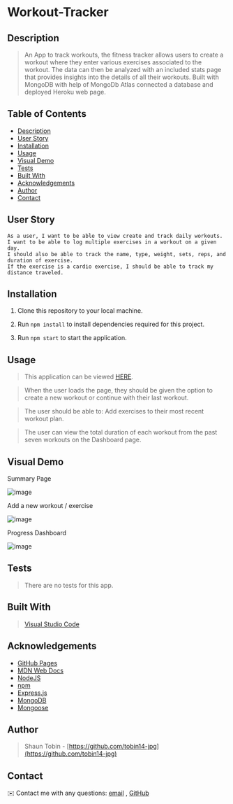 # Workout-Tracker

## Description

> An App to track workouts, the fitness tracker allows users to create a workout where they enter various exercises associated to the workout. The data can then be analyzed with an included stats page that provides insights into the details of all their workouts. Built with MongoDB with help of MongoDb Atlas connected a database and deployed Heroku web page.

 ## Table of Contents 
  - [Description](#description)
  - [User Story](#user-story)
  - [Installation](#installation)
  - [Usage](#usage)
  - [Visual Demo](#visual-demo)
  - [Tests](#tests)
  - [Built With](#built-with)
  - [Acknowledgements](#acknowledgements)
  - [Author](#author)
  - [Contact](#contact)

## User Story
```
As a user, I want to be able to view create and track daily workouts. 
I want to be able to log multiple exercises in a workout on a given day. 
I should also be able to track the name, type, weight, sets, reps, and duration of exercise. 
If the exercise is a cardio exercise, I should be able to track my distance traveled.
```

## Installation

1. Clone this repository to your local machine.

2. Run `npm install` to install dependencies required for this project.

3. Run `npm start` to start the application. 

## Usage

> This application can be viewed [HERE](https://pure-badlands-50695.herokuapp.com/).

>When the user loads the page, they should be given the option to create a new workout or continue with their last workout.

>The user should be able to: Add exercises to their most recent workout plan.

>The user can view the total duration of each workout from the past seven workouts on the Dashboard page.

## Visual Demo

Summary Page

![image](https://user-images.githubusercontent.com/83910221/136792541-15f1e5d4-4cd3-4218-bd2c-3952ea571e90.png)

Add a new workout / exercise

![image](https://user-images.githubusercontent.com/83910221/136792741-41e4fe41-d3f7-4ee0-b71f-ddf2c8d7ba64.png)

Progress Dashboard

![image](https://user-images.githubusercontent.com/83910221/136792882-7b14ae90-b685-4d33-a7fb-b6b2c46e768c.png)

## Tests

> There are no tests for this app.

## Built With

> [Visual Studio Code](https://code.visualstudio.com/)

## Acknowledgements

* [GitHub Pages](https://pages.github.com)
* [MDN Web Docs](https://developer.mozilla.org/en-US/)
* [NodeJS](https://nodejs.org/en/)
* [npm](https://www.npmjs.com/)
* [Express.js](https://expressjs.com/)
* [MongoDB](https://www.mongodb.com/)
* [Mongoose](https://mongoosejs.com/docs/)

## Author

> Shaun Tobin - [https://github.com/tobin14-jpg](https://github.com/tobin14-jpg)

## Contact 
✉️ Contact me with any questions: [email](mailto:shauntobin88@gmail.com) , [GitHub](https://github.com/shauntobin88@gmail.com)<br />

